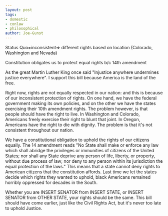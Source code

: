 ```yaml
---
layout: post
tags: 
- domestic 
- conlaw 
- philosophical
author: Joe-Gunst
---
```

Status Quo=inconsistent=> different rights based on location (Colorado, Washington and Nevada)

Constitution obligates us to protect equal rights b/c 14th amendment

As the great Martin Luther King once said "Injustice anywhere undermines justice everywhere". I support this bill because America is the land of the free.

Right now, rights are not equally respected in our nation: and this is because of our inconsistent protection of rights. On one hand, we have the federal government making its own policies, and on the other we have the states exercising their 10th amendment rights. The problem however, is that people should have the right to live. In Washington and Colorado, Americans freely exercise their right to blunt that joint. In Oregon, Americans have the right to die with dignity. The problem is that it's not consistent throughout our nation.

We have a constitutional obligation to uphold the rights of our citizens equally. The 14 amendment reads "No State shall make or enforce any law which shall abridge the privileges or immunities of citizens of the United States; nor shall any State deprive any person of life, liberty, or property, without due process of law; nor deny to any person within its jurisdiction the equal protection of the laws." This means that a state cannot deny rights to American citizens that the constitution affords. Last time we let the states decide which rights they wanted to uphold, black Americans remained horribly oppressed for decades in the South.

Whether you are INSERT SENATOR from INSERT STATE, or INSERT SENATOR from OTHER STATE, your rights should be the same. This bill should have come earlier, just like the Civil Rights Act, but it's never too late to uphold Justice.
